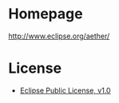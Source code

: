 Homepage
========
<http://www.eclipse.org/aether/>

License
=======
- [Eclipse Public License, v1.0](http://www.eclipse.org/legal/epl-v10.html)
